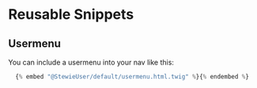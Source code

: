 Reusable Snippets
=================

## Usermenu

You can include a usermenu into your nav like this:

```php
  {% embed "@StewieUser/default/usermenu.html.twig" %}{% endembed %}
```
